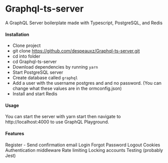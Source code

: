 # Graphql-ts-server
A GraphQL Server boilerplate made with Typescript, PostgreSQL, and Redis

#### Installation
- Clone project
- git clone https://github.com/despeauxz/Graphql-ts-server.git
- cd into folder
- cd Graphql-ts-server
- Download dependencies by running `yarn`
- Start PostgreSQL server
- Create database called `graphql`
- Add a user with the username postgres and and no password. (You can change what these values are in the ormconfig.json)
- Install and start Redis

#### Usage
You can start the server with yarn start then navigate to http://localhost:4000 to use GraphQL Playground.

#### Features
Register - Send confirmation email
Login
Forgot Password
Logout
Cookies
Authentication middleware
Rate limiting
Locking accounts
Testing (probably Jest)